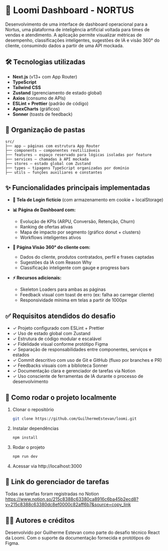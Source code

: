 # 🚀 Loomi Dashboard - NORTUS

Desenvolvimento de uma interface de dashboard operacional para a Nortus, uma plataforma de inteligência artificial voltada para times de vendas e atendimento. A aplicação permite visualizar métricas de desempenho, classificações inteligentes, sugestões de IA e visão 360° do cliente, consumindo dados a partir de uma API mockada.

## 🛠️ Tecnologias utilizadas

- **Next.js** (v13+ com App Router)
- **TypeScript**
- **Tailwind CSS**
- **Zustand** (gerenciamento de estado global)
- **Axios** (consumo de APIs)
- **ESLint + Prettier** (padrão de código)
- **ApexCharts** (gráficos)
- **Sonner** (toasts de feedback)

## 📁 Organização de pastas
```
src/
├── app – páginas com estrutura App Router
├── components – componentes reutilizáveis 
├── features – espaço reservado para lógicas isoladas por feature
├── services – chamadas à API mockada 
├── stores – estado global com Zustand
├── types – tipagens TypeScript organizadas por domínio
├── utils – funções auxiliares e constantes
```

## ✨ Funcionalidades principais implementadas

- **🔐 Tela de Login fictício** (com armazenamento em cookie + localStorage)

- **📊 Página de Dashboard com:**
  - Evolução de KPIs (ARPU, Conversão, Retenção, Churn)
  - Ranking de ofertas ativas
  - Mapa de impacto por segmento (gráfico donut + clusters)
  - Workflows inteligentes ativos

- **👤 Página Visão 360° do cliente com:**
  - Dados do cliente, produtos contratados, perfil e frases captadas
  - Sugestões da IA com Reason Why
  - Classificação inteligente com gauge e progress bars

- **⚡ Recursos adicionais:**
  - Skeleton Loaders para ambas as páginas
  - Feedback visual com toast de erro (ex: falha ao carregar cliente)
  - Responsividade mínima em telas a partir de 1000px

## ✅ Requisitos atendidos do desafio

- ✓ Projeto configurado com ESLint + Prettier
- ✓ Uso de estado global com Zustand
- ✓ Estrutura de código modular e escalável
- ✓ Fidelidade visual conforme protótipo Figma
- ✓ Separação de responsabilidades entre componentes, serviços e estados
- ✓ Commit descritivo com uso de Git e GitHub (fluxo por branches e PR)
- ✓ Feedbacks visuais com a biblioteca Sonner
- ✓ Documentação clara e gerenciador de tarefas via Notion
- ✓ Uso consciente de ferramentas de IA durante o processo de desenvolvimento

## 🚀 Como rodar o projeto localmente

1. Clonar o repositório
   ```bash
   git clone https://github.com/GuilhermeEstevan/loomi.git
   ```

2. Instalar dependências
   ```bash
   npm install
   ```

3. Rodar o projeto
   ```bash
   npm run dev
   ```

4. Acessar via http://localhost:3000

## 📝 Link do gerenciador de tarefas
Todas as tarefas foram registradas no Notion
https://www.notion.so/215c8388c63380ca8916c6ba45b2ecd8?v=215c8388c63380dc8ef0000c82aff6b7&source=copy_link

## 👨‍💻 Autores e créditos
Desenvolvido por Guilherme Estevan como parte do desafio técnico React da Loomi.
Com o suporte da documentação fornecida e protótipos do Figma.